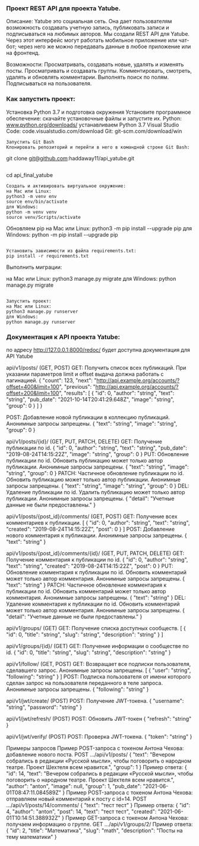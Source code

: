 ### Проект REST API для проекта Yatube.
Описание:
Yatube это социальная сеть. Она дает пользователям возможность создавать учетную запись, публиковать записи и подписываться на любимых авторов.
Мы создали REST API для Yatube. Через этот интерфейс могут работать мобильное приложение или чат-бот; через него же можно передавать данные в любое приложение или на фронтенд.

Возможности:
Просматривать, создавать новые, удалять и изменять посты.
Просматривать и создавать группы.
Комментировать, смотреть, удалять и обновлять комментарии.
Выполнять поиск по полям.
Подписываться на пользователя.

### Как запустить проект:

Установка Python 3.7 и подготовка окружения
Установите программное обеспечение: скачайте установочные файлы и запустите их.
Python: www.python.org/downloads/ устанавливаем Python 3.7
Visual Studio Code: code.visualstudio.com/download
Git: git-scm.com/download/win
```
Запустить Git Bash
Клонировать репозиторий и перейти в него в командной строке Git Bash:
```
git clone git@github.com:haddaway11/api_yatube.git
```

```
cd api_final_yatube
```
Cоздать и активировать виртуальное окружение:
на Mac или Linux:
python3 -m venv env
source env/bin/activate
для Windows:
python -m venv venv
source venv/Scripts/activate
```

Обновляем pip
на Mac или Linux:
python3 -m pip install --upgrade pip
для Windows:
python -m pip install --upgrade pip
```

Установить зависимости из файла requirements.txt:
pip install -r requirements.txt
```

Выполнить миграции:

на Mac или Linux:
python3 manage.py migrate
для Windows:
python manage.py migrate
```

Запустить проект:
на Mac или Linux:
python3 manage.py runserver
для Windows:
python manage.py runserver
```

### Документация к API проекта Yatube:
по адресу http://127.0.0.1:8000/redoc/ будет доступна документация для API Yatube

api/v1/posts/ (GET, POST)
GET: Получить список всех публикаций. При указании параметров limit и offset выдача должна работать с пагинацией.
{
  "count": 123,
  "next": "http://api.example.org/accounts/?offset=400&limit=100",
  "previous": "http://api.example.org/accounts/?offset=200&limit=100",
  "results": [
    {
      "id": 0,
      "author": "string",
      "text": "string",
      "pub_date": "2021-10-14T20:41:29.648Z",
      "image": "string",
      "group": 0
    }
  ]
}

POST: Добавление новой публикации в коллекцию публикаций. Анонимные запросы запрещены.
{
  "text": "string",
  "image": "string",
  "group": 0
}

api/v1/posts/{id}/ (GET, PUT, PATCH, DELETE)
GET: Получение публикации по id.
{
  "id": 0,
  "author": "string",
  "text": "string",
  "pub_date": "2019-08-24T14:15:22Z",
  "image": "string",
  "group": 0
}
PUT: Обновление публикации по id. Обновить публикацию может только автор публикации. Анонимные запросы запрещены.
{
  "text": "string",
  "image": "string",
  "group": 0
}
PATCH: Частичное обновление публикации по id. Обновить публикацию может только автор публикации. Анонимные запросы запрещены.
{
  "text": "string",
  "image": "string",
  "group": 0
}
DEL: Удаление публикации по id. Удалить публикацию может только автор публикации. Анонимные запросы запрещены.
{
  "detail": "Учетные данные не были предоставлены."
}

api/v1/posts/{post_id}/comments/ (GET, POST)
GET: Получение всех комментариев к публикации.
[
  {
    "id": 0,
    "author": "string",
    "text": "string",
    "created": "2019-08-24T14:15:22Z",
    "post": 0
  }
]
POST: Добавление нового комментария к публикации. Анонимные запросы запрещены.
{
  "text": "string"
}

api/v1/posts/{post_id}/comments/{id}/ (GET, PUT, PATCH, DELETE)
GET: Получение комментария к публикации по id.
{
  "id": 0,
  "author": "string",
  "text": "string",
  "created": "2019-08-24T14:15:22Z",
  "post": 0
}
PUT: Обновление комментария к публикации по id. Обновить комментарий может только автор комментария. Анонимные запросы запрещены.
{
  "text": "string"
}
PATCH: Частичное обновление комментария к публикации по id. Обновить комментарий может только автор комментария. Анонимные запросы запрещены.
{
  "text": "string"
}
DEL: Удаление комментария к публикации по id. Обновить комментарий может только автор комментария. Анонимные запросы запрещены.
{
  "detail": "Учетные данные не были предоставлены."
}

api/v1/groups/ (GET)
GET: Получение списка доступных сообществ.
[
  {
    "id": 0,
    "title": "string",
    "slug": "string",
    "description": "string"
  }
]

api/v1/groups/{id}/ (GET)
GET: Получение информации о сообществе по id.
{
  "id": 0,
  "title": "string",
  "slug": "string",
  "description": "string"
}

api/v1/follow/ (GET, POST)
GET: Возвращает все подписки пользователя, сделавшего запрос. Анонимные запросы запрещены.
[
  {
    "user": "string",
    "following": "string"
  }
]
POST: Подписка пользователя от имени которого сделан запрос на пользователя переданного в теле запроса. Анонимные запросы запрещены.
{
  "following": "string"
}

api/v1/jwt/create/ (POST)
POST: Получение JWT-токена.
{
  "username": "string",
  "password": "string"
}

api/v1/jwt/refresh/ (POST)
POST: Обновить JWT-токен
{
  "refresh": "string"
}

api/v1/jwt/verify/ (POST)
POST: Проверка JWT-токена.
{
  "token": "string"
}

Примеры запросов
Пример POST-запроса с токеном Антона Чехова: добавление нового поста.
POST .../api/v1/posts/
{
    "text": "Вечером собрались в редакции «Русской мысли», чтобы поговорить о народном театре. Проект Шехтеля всем нравится.",
    "group": 1
} 
Пример ответа:
{
    "id": 14,
    "text": "Вечером собрались в редакции «Русской мысли», чтобы поговорить о народном театре. Проект Шехтеля всем нравится.",
    "author": "anton",
    "image": null,
    "group": 1,
    "pub_date": "2021-06-01T08:47:11.084589Z"
} 
Пример POST-запроса с токеном Антона Чехова: отправляем новый комментарий к посту с id=14.
POST .../api/v1/posts/14/comments/
{
    "text": "тест тест"
} 
Пример ответа:
{
    "id": 4,
    "author": "anton",
    "post": 14,
    "text": "тест тест",
    "created": "2021-06-01T10:14:51.388932Z"
} 
Пример GET-запроса с токеном Антона Чехова: получаем информацию о группе.
GET .../api/v1/groups/2/
Пример ответа:
{
    "id": 2,
    "title": "Математика",
    "slug": "math",
    "description": "Посты на тему математики"
}